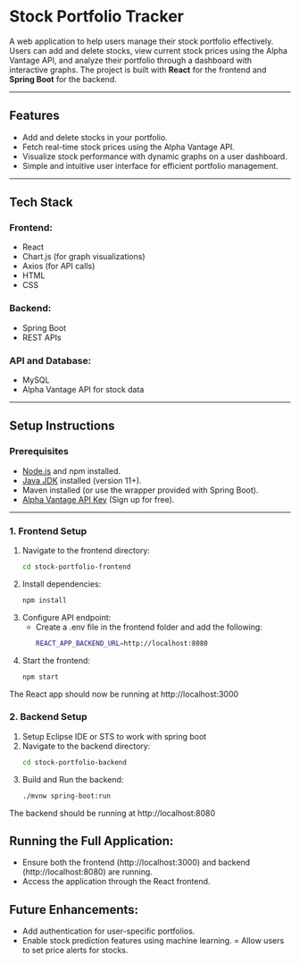 # **Stock Portfolio Tracker**

A web application to help users manage their stock portfolio effectively. Users can add and delete stocks, view current stock prices using the Alpha Vantage API, and analyze their portfolio through a dashboard with interactive graphs. The project is built with **React** for the frontend and **Spring Boot** for the backend.

---

## **Features**
- Add and delete stocks in your portfolio.
- Fetch real-time stock prices using the Alpha Vantage API.
- Visualize stock performance with dynamic graphs on a user dashboard.
- Simple and intuitive user interface for efficient portfolio management.

---

## **Tech Stack**
### **Frontend**: 
- React
- Chart.js (for graph visualizations)
- Axios (for API calls)
- HTML
- CSS

### **Backend**: 
- Spring Boot
- REST APIs

### **API and Database**: 
- MySQL
- Alpha Vantage API for stock data

---

## **Setup Instructions**

### **Prerequisites**
- [Node.js](https://nodejs.org/) and npm installed.
- [Java JDK](https://www.oracle.com/java/technologies/javase-downloads.html) installed (version 11+).
- Maven installed (or use the wrapper provided with Spring Boot).
- [Alpha Vantage API Key](https://www.alphavantage.co/support/#api-key) (Sign up for free).

---

### **1. Frontend Setup**
1. Navigate to the frontend directory:
   ```bash
   cd stock-portfolio-frontend
2. Install dependencies:
   ```bash
   npm install
3. Configure API endpoint:
   - Create a .env file in the frontend folder and add the following:
     ```bash
     REACT_APP_BACKEND_URL=http://localhost:8080
4. Start the frontend:
   ```bash
   npm start
The React app should now be running at http://localhost:3000
   
### **2. Backend Setup**
1. Setup Eclipse IDE or STS to work with spring boot
2. Navigate to the backend directory:
   ```bash
   cd stock-portfolio-backend
3. Build and Run the backend:
   ```bash
   ./mvnw spring-boot:run
   
The backend should be running at http://localhost:8080

## **Running the Full Application:**
- Ensure both the frontend (http://localhost:3000) and backend (http://localhost:8080) are running.
- Access the application through the React frontend.

## **Future Enhancements:**
- Add authentication for user-specific portfolios.
- Enable stock prediction features using machine learning.
= Allow users to set price alerts for stocks.

